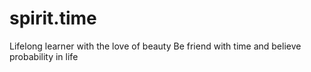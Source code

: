 spirit.time
===========
Lifelong learner with the love of beauty
Be friend with time and believe probability in life
